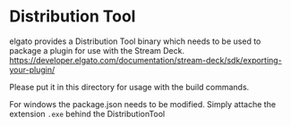 # Distribution Tool

elgato provides a Distribution Tool binary which needs to be used to package a plugin for use with the Stream Deck. <https://developer.elgato.com/documentation/stream-deck/sdk/exporting-your-plugin/>

Please put it in this directory for usage with the build commands.

For windows the package.json needs to be modified. Simply attache the extension `.exe` behind the DistributionTool
